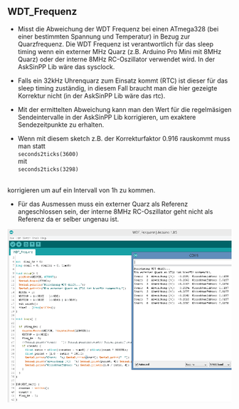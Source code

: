 
## WDT_Frequenz

- Misst die Abweichung der WDT Frequenz bei einen ATmega328 (bei einer bestimmten Spannung und Temperatur) in Bezug zur Quarzfrequenz. Die WDT Frequenz ist verantwortlich für das sleep timing wenn ein externer MHz Quarz (z.B. Arduino Pro Mini mit 8MHz Quarz) oder der interne 8MHz RC-Oszillator verwendet wird. In der AskSinPP Lib wäre das sysclock.

- Falls ein 32kHz Uhrenquarz zum Einsatz kommt (RTC) ist dieser für das sleep timing zuständig, in diesem Fall braucht man die hier gezeigte Korrektur nicht (in der AskSinPP Lib wäre das rtc).

- Mit der ermittelten Abweichung kann man den Wert für die regelmäsigen Sendeintervalle in der AskSinPP Lib korrigieren, um exaktere Sendezeitpunkte zu erhalten.

- Wenn mit diesem sketch z.B. der Korrekturfaktor 0.916 rauskommt muss man statt <br>
`seconds2ticks(3600)`
<br> mit <br>
`seconds2ticks(3298)`
<br>
korrigieren um auf ein Intervall von 1h zu kommen.

- Für das Ausmessen muss ein externer Quarz als Referenz angeschlossen sein, der interne 8MHz RC-Oszillator geht nicht als Referenz da er selber ungenau ist.


![pic](WDT_Frequenz.png)
